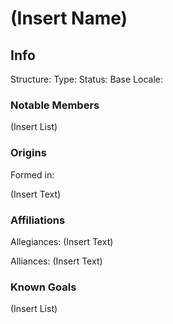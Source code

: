 ---
---

# (Insert Name)

## Info
Structure: 
Type: 
Status: 
Base Locale: 

### Notable Members
(Insert List)

### Origins
Formed in: 

(Insert Text)

### Affiliations
Allegiances:
(Insert Text)

Alliances:
(Insert Text)

### Known Goals
(Insert List)
